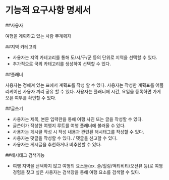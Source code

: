 # 기능적 요구사항 명세서 

##사용자 

여행을 계획하고 있는 사람
무계획자

##지역 카테고리

- 사용자는 지역 카테고리를 통해 도/시/구/군 등의 단위로 지역을 선택할 수 있다.
- 추가적으로 국외 카테고리를 생성하여 선택할 수  있다.

##플래너 

사용자는 정해져 있는 표에서 계획표를 작성 할 수 있다.
사용자는 작성한 계획표를 어플리케이션 사용자 끼리 공유 할 수 있다. 
사용자는 플래너에 시간, 요일을 등록하면 가게 오픈 여부를 확인할 수 있다.

##글쓰기

- 사용자는 제목, 본문 입력란을 통해 여행 사진 또는 글을 작성할 수 있다.
- 글쓴이가 작성한 여행지 루트를 여행 플래너에 불러올 수 있다.
- 사용자는 게시글 작성 시 작성 내용과 관련된 해시태그를 작성할 수 있다.
- 사용자는 댓글을 작성할 수 있다. / 댓글을 신고할 수 있다.
- 사용자는 게시글을 추천하거나 비추천할 수 있다.


##해시태그 검색기능

- 여행 지역을 선택하지 않고 여행의 요소들(ex. 술/힐링/액티비티/오션뷰 등)로 여행 경험을 찾고 싶은 사용자는 검색창을 통해 여행 요소를 검색할 수 있다.
